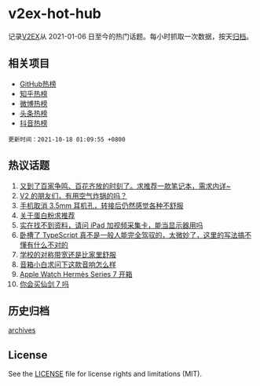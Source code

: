 # v2ex-hot-hub

 记录[V2EX](https://www.v2ex.com/)从 2021-01-06 日至今的热门话题。每小时抓取一次数据，按天[归档](archives)。
 
 ## 相关项目

- [GitHub热榜](https://github.com/snaildev/github-hot-hub)
- [知乎热榜](https://github.com/snaildev/zhihu-hot-hub)
- [微博热榜](https://github.com/snaildev/weibo-hot-hub)
- [头条热榜](https://github.com/snaildev/toutiao-hot-hub)
- [抖音热榜](https://github.com/snaildev/douyin-hot-hub)


 `更新时间：2021-10-18 01:09:55 +0800`

## 热议话题

1. [又到了百家争鸣、百花齐放的时刻了。求推荐一款笔记本，需求内详~](https://www.v2ex.com/t/808313)
1. [V2 的朋友们，有用空气炸锅的吗？](https://www.v2ex.com/t/808320)
1. [手机取消 3.5mm 耳机孔，转接后仍然感觉各种不舒服](https://www.v2ex.com/t/808343)
1. [关于蛋白粉求推荐](https://www.v2ex.com/t/808326)
1. [实在找不到资料，请问 iPad 加视频采集卡，能当显示器用吗](https://www.v2ex.com/t/808321)
1. [卧槽了 TypeScript 真不是一般人能完全驾驭的，太微妙了，这里的写法搞不懂有什么不对的](https://www.v2ex.com/t/808330)
1. [学校的对称带宽还是比家里舒服](https://www.v2ex.com/t/808324)
1. [音箱小白求问下这款音响怎么样](https://www.v2ex.com/t/808289)
1. [Apple Watch Hermès Series 7 开箱](https://www.v2ex.com/t/808334)
1. [你会买仙剑 7 吗](https://www.v2ex.com/t/808305)

## 历史归档

[archives](archives)

## License

See the [LICENSE](LICENSE) file for license rights and limitations (MIT).
